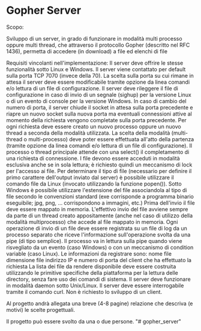 # Gopher Server
Scopo:

Sviluppo di un server, in grado di funzionare in modalità multi processo oppure multi thread, che attraverso il protocollo Gopher (descritto nel RFC 1436), permetta di accedere (in download) a file ed elenchi di file

Requisiti vincolanti nell'implementazione:
Il server deve offrire le stesse funzionalità sotto Linux e Windows.
Il server viene contattato per default sulla porta TCP 7070 (invece della 70).
La scelta sulla porta su cui rimane in attesa il server deve essere
modificabile tramite opzione da linea comandi e/o lettura di un file di configurazione.
Il server deve rileggere il file di configurazione in caso di invio di un segnale (sighup) per la versione Linux o
di un evento di console per la versione Windows.
In caso di cambio del numero di porta, il server chiude il socket in attesa sulla porta precedente e riapre un nuovo socket sulla nuova porta ma eventuali connessioni attive al momento
della richiesta vengono completate sulla porta precedente.
Per ogni richiesta deve essere creato un nuovo processo oppure un nuovo thread a seconda
della modalità utilizzata.
La scelta della modalità (multi-thread o multi-processo) deve poter essere effettuata all'atto della
partenza (tramite opzione da linea comandi e/o lettura di un file di configurazione).
Il processo o thread principale attende con una select() il completamento di una richiesta di connessione.
I file devono essere acceduti in modalità esclusiva anche se in sola lettura; è richiesto quindi un meccanismo di lock per l'accesso ai file.
Per determinare il tipo di file (necessario per definire il primo carattere dell'output inviato dal server)
è possibile utilizzare il comando file da Linux (invocato utilizzando la funzione popen()).
Sotto Windows è possibile utilizzare l'estensione del file associandola al tipo di file secondo le convenzioni standard
(exe corrisponde a programma binario eseguibile; jpg, png, ... corrispondono a immagini, etc.)
Prima dell'invio il file deve essere mappato in memoria.
L'effettivo invio del file avviene sempre da parte di un thread creato appositamente (anche nel caso di utilizzo della modalità multiprocesso)
che accede al file mappato in memoria.
Ogni operazione di invio di un file deve essere registrata su un file di log da un processo separato che riceve l'informazione sull'operazione svolta da una pipe (di tipo semplice).
Il processo va in lettura sulla pipe quando viene risvegliato da un evento (caso Windows) o con un meccanismo di condition variable (caso Linux).
Le informazioni da registrare sono:
nome file
dimensione file
indirizzo IP e numero di porta del client che ha effettuato la richiesta
La lista dei file da rendere disponibile deve essere costruita utilizzando le primitive specifiche della piattaforma per la lettura delle directory, senza fare uso dei comandi di sistema.
Il server deve funzionare in modalità daemon sotto Unix/Linux.
Il server deve essere interrogabile tramite il comando curl. Non è richiesto lo sviluppo di un client.

Al progetto andrà allegata una breve (4-8 pagine) relazione che descriva (e motivi) le scelte progettuali.

Il progetto può essere svolto da una o due persone.
"# gopher_server" 

